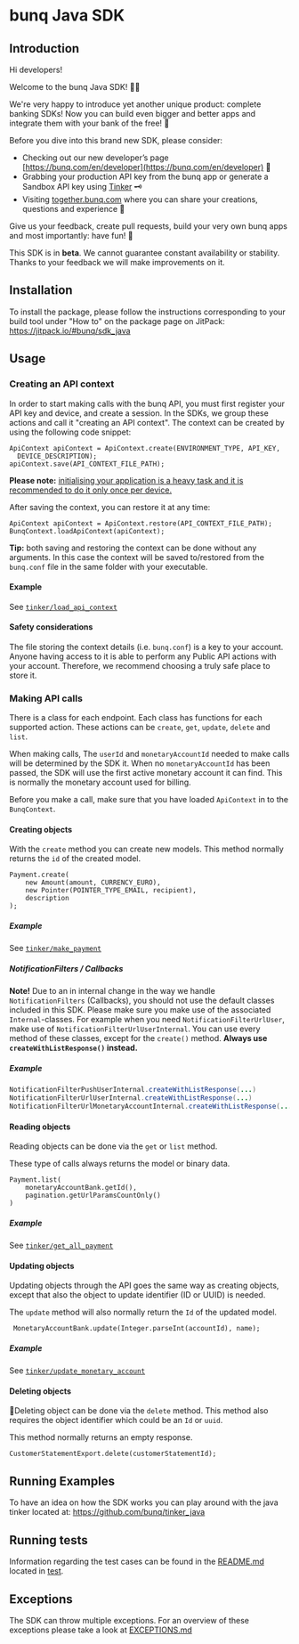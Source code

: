 # bunq Java SDK

## Introduction
Hi developers!

Welcome to the bunq Java SDK! 👨‍💻

We're very happy to introduce yet another unique product: complete banking SDKs! 
Now you can build even bigger and better apps and integrate them with your bank of the free! 🌈

Before you dive into this brand new SDK, please consider:
- Checking out our new developer’s page [https://bunq.com/en/developer](https://bunq.com/en/developer) 🙌  
- Grabbing your production API key from the bunq app or generate a Sandbox API key using [Tinker](https://www.bunq.com/developer) 🗝
- Visiting [together.bunq.com](https://together.bunq.com) where you can share your creations,
questions and experience 🎤

Give us your feedback, create pull requests, build your very own bunq apps and most importantly:
have fun! 💪

This SDK is in **beta**. We cannot guarantee constant availability or stability. 
Thanks to your feedback we will make improvements on it.

## Installation
To install the package, please follow the instructions corresponding to your build tool under "How to" on the package page on JitPack: https://jitpack.io/#bunq/sdk_java

## Usage

### Creating an API context
In order to start making calls with the bunq API, you must first register your API key and device,
and create a session. In the SDKs, we group these actions and call it "creating an API context". The
context can be created by using the following code snippet:

```
ApiContext apiContext = ApiContext.create(ENVIRONMENT_TYPE, API_KEY,
  DEVICE_DESCRIPTION);
apiContext.save(API_CONTEXT_FILE_PATH);
```

**Please note:** <u>initialising your application is a heavy task and it is recommended to do it only once per device.</u>

After saving the context, you can restore it at any time:

```
ApiContext apiContext = ApiContext.restore(API_CONTEXT_FILE_PATH);
BunqContext.loadApiContext(apiContext);
```

**Tip:** both saving and restoring the context can be done without any arguments. In this case the context will be saved to/restored from the `bunq.conf` file in the same folder with your executable.

#### Example
See [`tinker/load_api_context`](https://github.com/bunq/tinker_java/blob/b03cbc2b84f35de9721a4083843c4015665d67f8/src/main/java/com/bunq/tinker/libs/BunqLib.java#L96-L101)

#### Safety considerations
The file storing the context details (i.e. `bunq.conf`) is a key to your account. Anyone having
access to it is able to perform any Public API actions with your account. Therefore, we recommend
choosing a truly safe place to store it.

### Making API calls
There is a class for each endpoint. Each class has functions for each supported action. These actions can be `create`, `get`, `update`, `delete` and `list`.

When making calls, The `userId` and `monetaryAccountId`  needed to make calls will be determined by the SDK it. When no `monetaryAccountId` has been passed, the SDK will use the first active monetary account it can find. This is normally the monetary account used for billing. 

Before you make a call, make sure that you have loaded `ApiContext` in to the `BunqContext`.

#### Creating objects
With the `create` method you can create new models. This method normally returns the `id` of the created model. 


```
Payment.create(
	new Amount(amount, CURRENCY_EURO),
	new Pointer(POINTER_TYPE_EMAIL, recipient),
	description
);
```

##### Example
See [`tinker/make_payment`](https://github.com/bunq/tinker_java/blob/cc41ff072d01e61b44bb53169edb80bde9620dc5/src/main/java/com/bunq/tinker/MakePayment.java#L46)

##### NotificationFilters / Callbacks
**Note!** Due to an in internal change in the way we handle `NotificationFilters` (Callbacks), you should not use the default classes included in this SDK. 
Please make sure you make use of the associated `Internal`-classes. For example when you need `NotificationFilterUrlUser`, make use of `NotificationFilterUrlUserInternal`.
You can use every method of these classes, except for the `create()` method. **Always use `createWithListResponse()` instead.**

##### Example
```java
NotificationFilterPushUserInternal.createWithListResponse(...)
NotificationFilterUrlUserInternal.createWithListResponse(...)
NotificationFilterUrlMonetaryAccountInternal.createWithListResponse(...)
```

#### Reading objects

Reading objects can be done via the `get` or `list` method.

These type of calls always returns the model or binary data.

```
Payment.list(
 	monetaryAccountBank.getId(),
    pagination.getUrlParamsCountOnly()
)
```

##### Example
See [`tinker/get_all_payment`](https://github.com/bunq/tinker_java/blob/b03cbc2b84f35de9721a4083843c4015665d67f8/src/main/java/com/bunq/tinker/libs/BunqLib.java#L161-L164)

#### Updating objects
Updating objects through the API goes the same way as creating objects, except that also the object to update identifier (ID or UUID) is needed. 

The `update` method will also normally return the `Id` of the updated model. 

```
 MonetaryAccountBank.update(Integer.parseInt(accountId), name);
```

##### Example
See [`tinker/update_monetary_account`](https://github.com/bunq/tinker_java/blob/b03cbc2b84f35de9721a4083843c4015665d67f8/src/main/java/com/bunq/tinker/UpdateAccount.java#L36)

#### Deleting objects

Deleting object can be done via the `delete` method.  This method also requires the object identifier which could be an `Id` or `uuid`.

This method normally returns an empty response.  

```
CustomerStatementExport.delete(customerStatementId);
```

## Running Examples

To have an idea on how the SDK works you can play around with the java tinker located at: https://github.com/bunq/tinker_java

## Running tests
Information regarding the test cases can be found in the [README.md](./src/test/README.md)
located in [test](/src/test).

## Exceptions
The SDK can throw multiple exceptions. For an overview of these exceptions please
take a look at [EXCEPTIONS.md](./src/main/java/com/bunq/sdk/exception/EXCEPTIONS.md)
